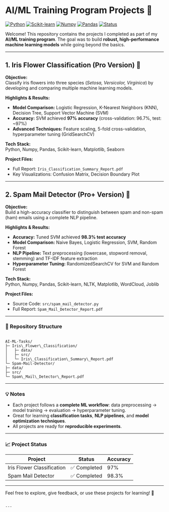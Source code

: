 # AI/ML Training Program Projects 🚀

[![Python](https://img.shields.io/badge/Python-3.11-blue?logo=python&logoColor=white)](https://www.python.org/)
[![Scikit-learn](https://img.shields.io/badge/Scikit--learn-0.24-orange?logo=scikit-learn&logoColor=white)](https://scikit-learn.org/)
[![Numpy](https://img.shields.io/badge/Numpy-1.25-blue?logo=numpy&logoColor=white)](https://numpy.org/)
[![Pandas](https://img.shields.io/badge/Pandas-1.6-blue?logo=pandas&logoColor=white)](https://pandas.pydata.org/)
[![Status](https://img.shields.io/badge/Status-Completed-brightgreen)](https://github.com/Mayank230604/AI-ML-Tasks)

Welcome! This repository contains the projects I completed as part of my **AI/ML training program**. The goal was to build **robust, high-performance machine learning models** while going beyond the basics.

---

## 1. Iris Flower Classification (Pro Version) 🌸

**Objective:**  
Classify iris flowers into three species (*Setosa, Versicolor, Virginica*) by developing and comparing multiple machine learning models.

**Highlights & Results:**  
- **Model Comparison:** Logistic Regression, K-Nearest Neighbors (KNN), Decision Tree, Support Vector Machine (SVM)  
- **Accuracy:** SVM achieved **97% accuracy** (cross-validation: 96.7%, test: ~97%)  
- **Advanced Techniques:** Feature scaling, 5-fold cross-validation, hyperparameter tuning (GridSearchCV)

**Tech Stack:**  
Python, Numpy, Pandas, Scikit-learn, Matplotlib, Seaborn

**Project Files:**  
- Full Report: `Iris_Classification_Summary_Report.pdf`  
- Key Visualizations: Confusion Matrix, Decision Boundary Plot

---

## 2. Spam Mail Detector (Pro+ Version) 📧

**Objective:**  
Build a high-accuracy classifier to distinguish between spam and non-spam (ham) emails using a complete NLP pipeline.

**Highlights & Results:**  
- **Accuracy:** Tuned SVM achieved **98.3% test accuracy**  
- **Model Comparison:** Naive Bayes, Logistic Regression, SVM, Random Forest  
- **NLP Pipeline:** Text preprocessing (lowercase, stopword removal, stemming) and TF-IDF feature extraction  
- **Hyperparameter Tuning:** RandomizedSearchCV for SVM and Random Forest

**Tech Stack:**  
Python, Numpy, Pandas, Scikit-learn, NLTK, Matplotlib, WordCloud, Joblib

**Project Files:**  
- Source Code: `src/spam_mail_detector.py`  
- Full Report: `Spam_Mail_Detector_Report.pdf`

---

### 📂 Repository Structure

```

AI-ML-Tasks/
├─ Iris\_Flower\_Classification/
│   ├─ data/
│   ├─ src/
│   └─ Iris\_Classification\_Summary\_Report.pdf
└─ Spam-Mail-Detector/
├─ data/
├─ src/
└─ Spam\_Mail\_Detector\_Report.pdf

```

---

### 💡 Notes
- Each project follows a **complete ML workflow**: data preprocessing → model training → evaluation → hyperparameter tuning.  
- Great for learning **classification tasks**, **NLP pipelines**, and **model optimization techniques**.  
- All projects are ready for **reproducible experiments**.  

---

### 📈 Project Status
| Project | Status | Accuracy |
|---------|--------|---------|
| Iris Flower Classification | ✅ Completed | 97% |
| Spam Mail Detector | ✅ Completed | 98.3% |

---

Feel free to explore, give feedback, or use these projects for learning! 🚀
```

---

